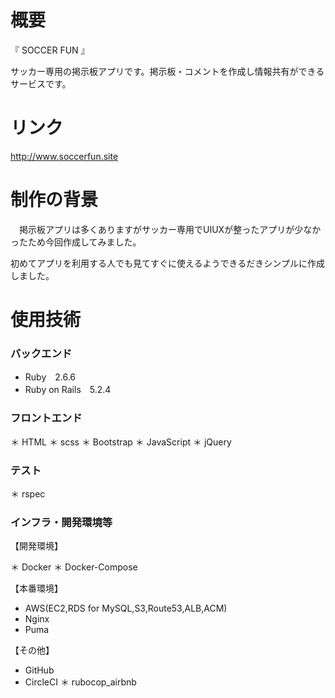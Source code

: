 # 概要

『 SOCCER FUN 』

サッカー専用の掲示板アプリです。掲示板・コメントを作成し情報共有ができるサービスです。

# リンク
http://www.soccerfun.site

# 制作の背景
　掲示板アプリは多くありますがサッカー専用でUIUXが整ったアプリが少なかったため今回作成してみました。
 

 初めてアプリを利用する人でも見てすぐに使えるようできるだきシンプルに作成しました。
# 使用技術

### バックエンド

* Ruby　2.6.6
* Ruby on Rails　5.2.4

### フロントエンド

＊ HTML
＊ scss
＊ Bootstrap
＊ JavaScript
＊ jQuery

### テスト

＊ rspec

### インフラ・開発環境等

【開発環境】

＊ Docker
＊ Docker-Compose

【本番環境】

* AWS(EC2,RDS for MySQL,S3,Route53,ALB,ACM)
* Nginx
* Puma

【その他】

* GitHub
* CircleCI
＊ rubocop_airbnb


